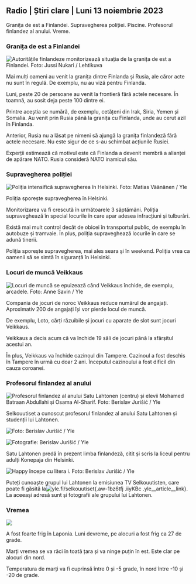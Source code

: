## Radio \| Știri clare \| Luni 13 noiembrie 2023

Granița de est a Finlandei. Supravegherea poliției. Piscine. Profesorul finlandez al anului. Vreme.

### Granița de est a Finlandei

![Autoritățile finlandeze monitorizează situația de la granița de est a Finlandei. Foto: Jussi Nukari / Lehtikuva](https://images.cdn.yle.fi/image/upload/c_crop,h_2880,w_5120,x_0,y_171/ar_1.7777777777777777,c_fill,g_faces,h_6710,w_1201.q_auto:eco/f_auto/fl_lossy/v1699859472/39-11996406551cb5a3d93a)

Mai mulți oameni au venit la granița dintre Finlanda și Rusia, ale căror acte nu sunt în regulă. De exemplu, nu au viză pentru Finlanda.

Luni, peste 20 de persoane au venit la frontieră fără actele necesare. În toamnă, au sosit deja peste 100 dintre ei.

Printre aceștia se numără, de exemplu, cetățeni din Irak, Siria, Yemen și Somalia. Au venit prin Rusia până la granița cu Finlanda, unde au cerut azil în Finlanda.

Anterior, Rusia nu a lăsat pe nimeni să ajungă la granița finlandeză fără actele necesare. Nu este sigur de ce s-au schimbat acțiunile Rusiei.

Experții estimează că motivul este că Finlanda a devenit membră a alianței de apărare NATO. Rusia consideră NATO inamicul său.

### Supravegherea poliției

![Poliția intensifică supravegherea în Helsinki. Foto: Matias Väänänen / Yle](https://images.cdn.yle.fi/image/upload/c_crop,h_2889,w_5148,x_0,y_107/ar_1.7777777777777777,c_fill,g_faces,w_16_120,w_1205q_auto:eco/f_auto/fl_lossy/v1697807957/39-11771286512a4e83c1e1)

Poliția sporește supravegherea în Helsinki.

Monitorizarea va fi crescută în următoarele 3 săptămâni. Poliția supraveghează în special locurile în care apar adesea infracțiuni și tulburări.

Există mai mult control decât de obicei în transportul public, de exemplu în autobuze și tramvaie. În plus, poliția supraveghează locurile în care se adună tinerii.

Poliția sporește supravegherea, mai ales seara și în weekend. Poliția vrea ca oamenii să se simtă în siguranță în Helsinki.

### Locuri de muncă Veikkaus

![Locuri de muncă se epuizează când Veikkaus închide, de exemplu, arcadele. Foto: Anne Savin / Yle](https://images.cdn.yle.fi/image/upload/c_crop,h_1928,w_3427,x_567,y_428/ar_1.7777777777777777,c_fill,g_faces,h_675/0_r1201.wd_1201.wdq_auto:eco/f_auto/fl_lossy/v1633956464/39-86542961643200866ed)

Compania de jocuri de noroc Veikkaus reduce numărul de angajați. Aproximativ 200 de angajați își vor pierde locul de muncă.

De exemplu, Loto, cărți răzuibile și jocuri cu aparate de slot sunt jocuri Veikkaus.

Veikkaus a decis acum că va închide 19 săli de jocuri până la sfârșitul acestui an.

În plus, Veikkaus va închide cazinoul din Tampere. Cazinoul a fost deschis în Tampere în urmă cu doar 2 ani. Începutul cazinoului a fost dificil din cauza coroanei.

### Profesorul finlandez al anului

![Profesorul finlandez al anului Satu Lahtonen (centru) și elevii Mohamed Batraan Abdullahi și Osama Al-Sharif. Foto: Berislav Jurišić / Yle](https://images.cdn.yle.fi/image/upload/c_crop,h_2982,w_5300,x_0,y_0/ar_1.7777777777777777,c_fill,g_faces,h_6701,wd_r_1201.q_auto:eco/f_auto/fl_lossy/v1699438785/39-1197531654b5ee49bf1f)

Selkouutiset a cunoscut profesorul finlandez al anului Satu Lahtonen și studenții lui Lahtonen.

![ Foto: Berislav Jurišić / Yle](https://images.cdn.yle.fi/image/upload/c_crop,h_3153,w_5603,x_0,y_0/ar_1.7777777777777777,c_fill,g_faces,w_12_r_120,w_12000/q_auto:eco/f_auto/fl_lossy/v1699438827/39-1197537654b5ee95baf1)

![ Fotografie: Berislav Jurišić / Yle](https://images.cdn.yle.fi/image/upload/c_crop,h_3362,w_5987,x_0,y_0/ar_1.7777777777777777,c_fill,g_faces,w_12_120,w_12000/q_auto:eco/f_auto/fl_lossy/v1699438816/39-1197536654b5ee899b41)

Satu Lahtonen predă în prezent limba finlandeză, citit și scris la liceul pentru adulți Konepaja din Helsinki.

![Happy începe cu litera i. Foto: Berislav Jurišić / Yle](https://images.cdn.yle.fi/image/upload/c_crop,h_3362,w_5987,x_0,y_0/ar_1.7777777777777777,c_fill,g_faces,h_6705,wd_r_671.q_auto:eco/f_auto/fl_lossy/v1699438816/39-1197535654b5ee7e3b58)

Puteți cunoaște grupul lui Lahtonen la emisiunea TV Selkouutisten, care poate fi găsită la![yle.fi/selkouutiset](https://yle.fi/selkouutiset){.aw-1bz6tfj .iiyKBc .yle__article__link}. La aceeași adresă sunt și fotografii ale grupului lui Lahtonen.

### Vremea

![](https://images.cdn.yle.fi/image/upload/c_crop,h_1080,w_1919,x_0,y_0/ar_1.7777777777777777,c_fill,g_faces,h_675,w_1200/dpr_auto1eco.0/dpr_1eco:0/dpr_autof_auto/fl_lossy/v1699893163/39-119999365524f872df8f)

A fost foarte frig în Laponia. Luni devreme, pe alocuri a fost frig ca 27 de grade.

Marți vremea se va răci în toată țara și va ninge puțin în est. Este clar pe alocuri din nord.

Temperatura de marți va fi cuprinsă între 0 și -5 grade, în nord între -10 și -20 de grade.